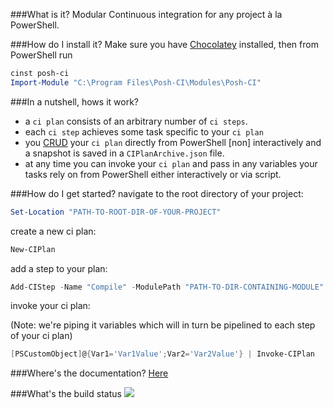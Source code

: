 ###What is it?
Modular Continuous integration for any project à la PowerShell.

###How do I install it?
Make sure you have [Chocolatey](https://chocolatey.org) installed, then from PowerShell run
```POWERSHELL
cinst posh-ci
Import-Module "C:\Program Files\Posh-CI\Modules\Posh-CI"
```
###In a nutshell, hows it work?
- a `ci plan` consists of an arbitrary number of `ci steps`.
- each `ci step` achieves some task specific to your `ci plan`
- you [CRUD](http://en.wikipedia.org/wiki/Create,_read,_update_and_delete) your `ci plan` directly from PowerShell [non] interactively and a snapshot is saved in a `CIPlanArchive.json` file.
- at any time you can invoke your `ci plan` and pass in any variables your tasks rely on from PowerShell either interactively or via script. 

###How do I get started?
navigate to the root directory of your project:
```POWERSHELL
Set-Location "PATH-TO-ROOT-DIR-OF-YOUR-PROJECT"
```
create a new ci plan:
```POWERSHELL
New-CIPlan
```
add a step to your plan:
```POWERSHELL
Add-CIStep -Name "Compile" -ModulePath "PATH-TO-DIR-CONTAINING-MODULE"
```
invoke your ci plan:

(Note: we're piping it variables which will in turn be pipelined to each step of your ci plan)
```POWERSHELL
[PSCustomObject]@{Var1='Var1Value';Var2='Var2Value'} | Invoke-CIPlan
```

###Where's the documentation?
[Here](Documentation/Index.md)

###What's the build status
![](https://ci.appveyor.com/api/projects/status/ay2uucfxymlgk2ni?svg=true)


